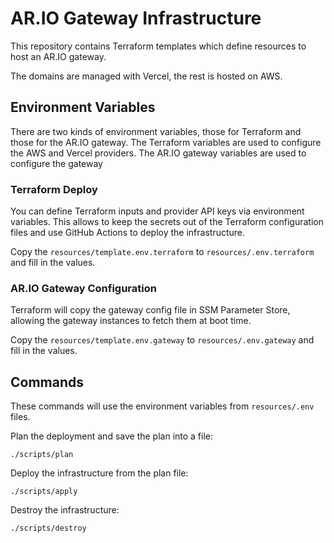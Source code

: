 # AR.IO Gateway Infrastructure

This repository contains Terraform templates which define resources to host an
AR.IO gateway.

The domains are managed with Vercel, the rest is hosted on AWS.

## Environment Variables

There are two kinds of environment variables, those for Terraform and those for
the AR.IO gateway. The Terraform variables are used to configure the AWS and
Vercel providers. The AR.IO gateway variables are used to configure the gateway

### Terraform Deploy

You can define Terraform inputs and provider API keys via environment variables.
This allows to keep the secrets out of the Terraform configuration files and use
GitHub Actions to deploy the infrastructure.

Copy the `resources/template.env.terraform` to
`resources/.env.terraform` and fill in the values.

### AR.IO Gateway Configuration

Terraform will copy the gateway config file in SSM Parameter Store, allowing the
gateway instances to fetch them at boot time.

Copy the `resources/template.env.gateway` to
`resources/.env.gateway` and fill in the values.

## Commands

These commands will use the environment variables from
`resources/.env` files.

Plan the deployment and save the plan into a file:

    ./scripts/plan

Deploy the infrastructure from the plan file:

    ./scripts/apply

Destroy the infrastructure:

    ./scripts/destroy
